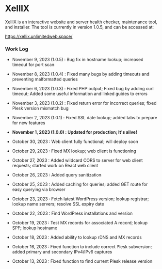# XellIX

XellIX is an interactive website and server health checker, maintenance tool, and installer.  The tool is currently in version 1.0.5, and can be accessed at:

https://xellix.unlimitedweb.space/


### Work Log

- November 9, 2023 (1.0.5) : Bug fix in hostname lookup; increased timeout for port scan

- November 8, 2023 (1.0.4) : Fixed many bugs by adding timeouts and preventing malformatted queries

- November 6, 2023 (1.0.3) : Fixed PHP output; Fixed bug by adding curl timeout; Added some useful information and linked guides to errors

- November 3, 2023 (1.0.2) : Fixed return error for incorrect queries; fixed Plesk version mismatch bug

- November 2, 2023 (1.0.1) : Fixed SSL date lookup; added tabs to prepare for new features

- **November 1, 2023 (1.0.0) : Updated for production; It's alive!**

- October 30, 2023 : Web client fully functional; will deploy soon

- October 29, 2023 : Fixed MX lookup; web client is functioning

- October 27, 2023 : Added wildcard CORS to server for web client requests; started work on React web client

- October 26, 2023 : Added query sanitization

- October 25, 2023 : Added caching for queries; added GET route for easy querying via browser

- October 23, 2023 : Fetch latest WordPress version; lookup registrar; lookup name servers; resolve SSL expiry date

- October 22, 2023 : Find WordPress installations and version

- October 19, 2023 : Test MX records for associated A record; lookup SPF; lookup hostname

- October 18, 2023 : Added ability to lookup rDNS and MX records

- October 16, 2023 : Fixed function to include correct Plesk subversion; added primary and secondary IPv4/IPv6 captures

- October 13, 2023 : Fixed function to find current Plesk release version